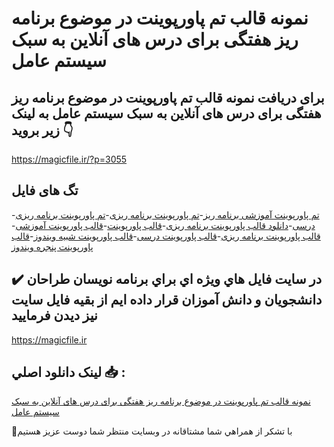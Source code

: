 # نمونه قالب تم پاورپوینت در موضوع برنامه ریز هفتگی برای درس های آنلاین به سبک سیستم عامل

## برای دریافت نمونه قالب تم پاورپوینت در موضوع برنامه ریز هفتگی برای درس های آنلاین به سبک سیستم عامل به لینک زیر بروید 👇

https://magicfile.ir/?p=3055

## تگ های فایل

-[تم پاورپوینت آموزشی برنامه ریز](https://magicfile.ir/product/%d9%82%d8%a7%d9%84%d8%a8-%d8%aa%d9%85-%d9%be%d8%a7%d9%88%d8%b1%d9%be%d9%88%db%8c%d9%86%d8%aa-%d8%af%d8%b1-%d9%85%d9%88%d8%b6%d9%88%d8%b9-%d8%a8%d8%b1%d9%86%d8%a7%d9%85%d9%87-%d8%b1%db%8c%d8%b2-%d9%87%d9%81%d8%aa%da%af%db%8c-%d8%a8%d8%b1%d8%a7%db%8c-%d8%af%d8%b1%d8%b3/)-[تم پاورپوینت برنامه ریزی](https://magicfile.ir/product/%d9%82%d8%a7%d9%84%d8%a8-%d8%aa%d9%85-%d9%be%d8%a7%d9%88%d8%b1%d9%be%d9%88%db%8c%d9%86%d8%aa-%d8%af%d8%b1-%d9%85%d9%88%d8%b6%d9%88%d8%b9-%d8%a8%d8%b1%d9%86%d8%a7%d9%85%d9%87-%d8%b1%db%8c%d8%b2-%d9%87%d9%81%d8%aa%da%af%db%8c-%d8%a8%d8%b1%d8%a7%db%8c-%d8%af%d8%b1%d8%b3/)-[تم پاورپوینت برنامه ریزی درسی](https://magicfile.ir/product/%d9%82%d8%a7%d9%84%d8%a8-%d8%aa%d9%85-%d9%be%d8%a7%d9%88%d8%b1%d9%be%d9%88%db%8c%d9%86%d8%aa-%d8%af%d8%b1-%d9%85%d9%88%d8%b6%d9%88%d8%b9-%d8%a8%d8%b1%d9%86%d8%a7%d9%85%d9%87-%d8%b1%db%8c%d8%b2-%d9%87%d9%81%d8%aa%da%af%db%8c-%d8%a8%d8%b1%d8%a7%db%8c-%d8%af%d8%b1%d8%b3/)-[دانلود قالب پاورپوینت برنامه ریزی](https://magicfile.ir/product/%d9%82%d8%a7%d9%84%d8%a8-%d8%aa%d9%85-%d9%be%d8%a7%d9%88%d8%b1%d9%be%d9%88%db%8c%d9%86%d8%aa-%d8%af%d8%b1-%d9%85%d9%88%d8%b6%d9%88%d8%b9-%d8%a8%d8%b1%d9%86%d8%a7%d9%85%d9%87-%d8%b1%db%8c%d8%b2-%d9%87%d9%81%d8%aa%da%af%db%8c-%d8%a8%d8%b1%d8%a7%db%8c-%d8%af%d8%b1%d8%b3/)-[قالب پاورپوینت](https://magicfile.ir/product/%d9%82%d8%a7%d9%84%d8%a8-%d8%aa%d9%85-%d9%be%d8%a7%d9%88%d8%b1%d9%be%d9%88%db%8c%d9%86%d8%aa-%d8%af%d8%b1-%d9%85%d9%88%d8%b6%d9%88%d8%b9-%d8%a8%d8%b1%d9%86%d8%a7%d9%85%d9%87-%d8%b1%db%8c%d8%b2-%d9%87%d9%81%d8%aa%da%af%db%8c-%d8%a8%d8%b1%d8%a7%db%8c-%d8%af%d8%b1%d8%b3/)-[قالب پاورپوینت آموزشی](https://magicfile.ir/product/%d9%82%d8%a7%d9%84%d8%a8-%d8%aa%d9%85-%d9%be%d8%a7%d9%88%d8%b1%d9%be%d9%88%db%8c%d9%86%d8%aa-%d8%af%d8%b1-%d9%85%d9%88%d8%b6%d9%88%d8%b9-%d8%a8%d8%b1%d9%86%d8%a7%d9%85%d9%87-%d8%b1%db%8c%d8%b2-%d9%87%d9%81%d8%aa%da%af%db%8c-%d8%a8%d8%b1%d8%a7%db%8c-%d8%af%d8%b1%d8%b3/)-[قالب پاورپوینت برنامه ریزی](https://magicfile.ir/product/%d9%82%d8%a7%d9%84%d8%a8-%d8%aa%d9%85-%d9%be%d8%a7%d9%88%d8%b1%d9%be%d9%88%db%8c%d9%86%d8%aa-%d8%af%d8%b1-%d9%85%d9%88%d8%b6%d9%88%d8%b9-%d8%a8%d8%b1%d9%86%d8%a7%d9%85%d9%87-%d8%b1%db%8c%d8%b2-%d9%87%d9%81%d8%aa%da%af%db%8c-%d8%a8%d8%b1%d8%a7%db%8c-%d8%af%d8%b1%d8%b3/)-[قالب پاورپوینت درسی](https://magicfile.ir/product/%d9%82%d8%a7%d9%84%d8%a8-%d8%aa%d9%85-%d9%be%d8%a7%d9%88%d8%b1%d9%be%d9%88%db%8c%d9%86%d8%aa-%d8%af%d8%b1-%d9%85%d9%88%d8%b6%d9%88%d8%b9-%d8%a8%d8%b1%d9%86%d8%a7%d9%85%d9%87-%d8%b1%db%8c%d8%b2-%d9%87%d9%81%d8%aa%da%af%db%8c-%d8%a8%d8%b1%d8%a7%db%8c-%d8%af%d8%b1%d8%b3/)-[قالب پاورپوینت شبیه ویندوز](https://magicfile.ir/product/%d9%82%d8%a7%d9%84%d8%a8-%d8%aa%d9%85-%d9%be%d8%a7%d9%88%d8%b1%d9%be%d9%88%db%8c%d9%86%d8%aa-%d8%af%d8%b1-%d9%85%d9%88%d8%b6%d9%88%d8%b9-%d8%a8%d8%b1%d9%86%d8%a7%d9%85%d9%87-%d8%b1%db%8c%d8%b2-%d9%87%d9%81%d8%aa%da%af%db%8c-%d8%a8%d8%b1%d8%a7%db%8c-%d8%af%d8%b1%d8%b3/)-[قالب پاورپوینت پنجره ویندوز](https://magicfile.ir/product/%d9%82%d8%a7%d9%84%d8%a8-%d8%aa%d9%85-%d9%be%d8%a7%d9%88%d8%b1%d9%be%d9%88%db%8c%d9%86%d8%aa-%d8%af%d8%b1-%d9%85%d9%88%d8%b6%d9%88%d8%b9-%d8%a8%d8%b1%d9%86%d8%a7%d9%85%d9%87-%d8%b1%db%8c%d8%b2-%d9%87%d9%81%d8%aa%da%af%db%8c-%d8%a8%d8%b1%d8%a7%db%8c-%d8%af%d8%b1%d8%b3/)

## ✔️ در سايت فايل هاي ويژه اي براي برنامه نويسان طراحان دانشجويان و دانش آموزان قرار داده ايم از بقيه فايل سايت نيز ديدن فرماييد

https://magicfile.ir


## لينک دانلود اصلي 📥 :

[نمونه قالب تم پاورپوینت در موضوع برنامه ریز هفتگی برای درس های آنلاین به سبک سیستم عامل](https://magicfile.ir/product/%d9%82%d8%a7%d9%84%d8%a8-%d8%aa%d9%85-%d9%be%d8%a7%d9%88%d8%b1%d9%be%d9%88%db%8c%d9%86%d8%aa-%d8%af%d8%b1-%d9%85%d9%88%d8%b6%d9%88%d8%b9-%d8%a8%d8%b1%d9%86%d8%a7%d9%85%d9%87-%d8%b1%db%8c%d8%b2-%d9%87%d9%81%d8%aa%da%af%db%8c-%d8%a8%d8%b1%d8%a7%db%8c-%d8%af%d8%b1%d8%b3/) 


🙏با تشکر از همراهي شما مشتاقانه در وبسایت منتظر شما دوست عزیز هستیم

